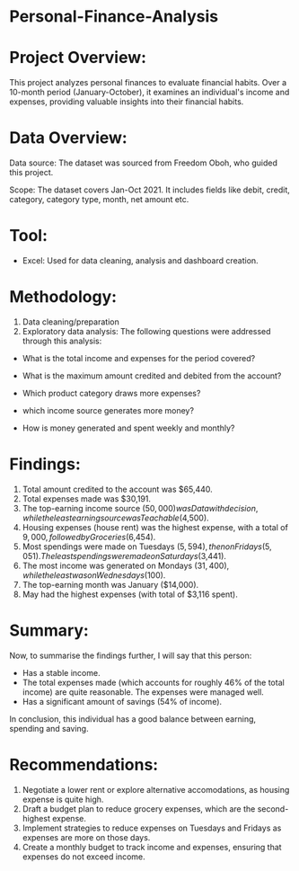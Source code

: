 # Personal-Finance-Analysis

# Project Overview:
This project analyzes personal finances to evaluate financial habits. Over a 10-month period (January-October), it examines an individual's income and expenses, providing valuable insights into their financial habits.

# Data Overview:

Data source:
The dataset was sourced from Freedom Oboh, who guided this project.

Scope: The dataset covers Jan-Oct 2021. It includes fields like debit, credit, category, category type, month, net amount etc.

# Tool: 
- Excel: Used for data cleaning, analysis and dashboard creation.

# Methodology:

1. Data cleaning/preparation 
2. Exploratory data analysis: The following questions were addressed through this analysis:
   
- What is the total income and expenses for the period covered?
  
- What is the maximum amount credited and debited from the account?
  
- Which product category draws more expenses?
  
- which income source generates more money?
  
- How is money generated and spent weekly and monthly?

# Findings:

1. Total amount credited to the account was $65,440.
2. Total expenses made was $30,191.
3. The top-earning income source ($50,000) was Data with decision, while the least earning source was Teachable ($4,500).
4. Housing expenses (house rent) was the highest expense, with a total of $9,000, followed by Groceries ($6,454).
5. Most spendings were made on Tuesdays ($5,594), then on Fridays (5,051). The least spendings were made on Saturdays ($3,441).
6. The most income was generated on Mondays ($31,400), while the least was on Wednesdays ($100).
7. The top-earning month was January ($14,000).
8. May had the highest expenses (with total of $3,116 spent).

# Summary:
Now, to summarise the findings further, I will say that this person:

- Has a stable income.
- The total expenses made (which accounts for roughly 46% of the total income) are quite reasonable. The expenses were managed well.
- Has a significant amount of savings (54% of income).
  
In conclusion, this individual has a good balance between earning, spending and saving.

# Recommendations:

1. Negotiate a lower rent or explore alternative accomodations, as housing expense is quite high.
2. Draft a budget plan to reduce grocery expenses, which are the second-highest expense.
3. Implement strategies to reduce expenses on Tuesdays and Fridays as expenses are more on those days.
4. Create a monthly budget to track income and expenses, ensuring that expenses do not exceed income.
